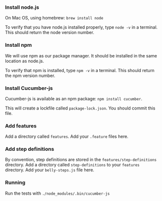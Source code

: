 ### Install node.js

On Mac OS, using homebrew: `brew install node`

To verify that you have node.js installed properly, type `node -v` in a terminal.
This should return the node version number.


### Install npm

We will use npm as our package manager. It should be installed in the same location as node.js.

To verify that npm is installed, type `npm -v` in a terminal.
This should return the npm version number.


### Install Cucumber-js

Cucumber-js is available as an npm package: `npm install cucumber`.

This will create a lockfile called `package-lock.json`. You should commit this file.

### Add features

Add a directory called `features`.
Add your `.feature` files here.

### Add step definitions

By convention, step definitions are stored in the `features/step-definitions` directory.
Add a directory called `step-definitions` to your `features` directory.
Add your `belly-steps.js` file here.

### Running

Run the tests with `./node_modules/.bin/cucumber-js`

